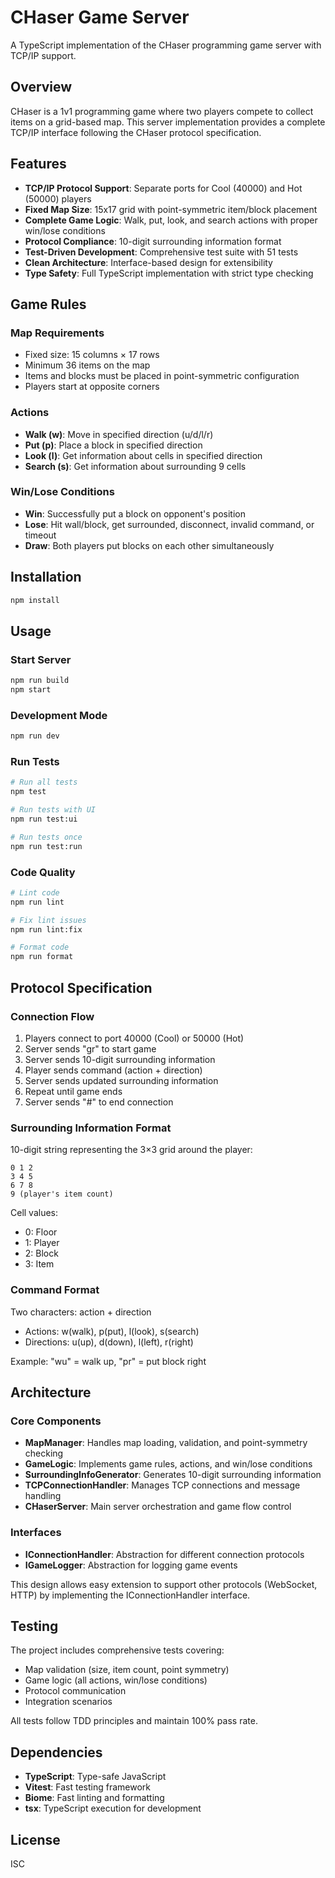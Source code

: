 # CHaser Game Server

A TypeScript implementation of the CHaser programming game server with TCP/IP support.

## Overview

CHaser is a 1v1 programming game where two players compete to collect items on a grid-based map. This server implementation provides a complete TCP/IP interface following the CHaser protocol specification.

## Features

- **TCP/IP Protocol Support**: Separate ports for Cool (40000) and Hot (50000) players
- **Fixed Map Size**: 15x17 grid with point-symmetric item/block placement
- **Complete Game Logic**: Walk, put, look, and search actions with proper win/lose conditions
- **Protocol Compliance**: 10-digit surrounding information format
- **Test-Driven Development**: Comprehensive test suite with 51 tests
- **Clean Architecture**: Interface-based design for extensibility
- **Type Safety**: Full TypeScript implementation with strict type checking

## Game Rules

### Map Requirements
- Fixed size: 15 columns × 17 rows
- Minimum 36 items on the map
- Items and blocks must be placed in point-symmetric configuration
- Players start at opposite corners

### Actions
- **Walk (w)**: Move in specified direction (u/d/l/r)
- **Put (p)**: Place a block in specified direction
- **Look (l)**: Get information about cells in specified direction
- **Search (s)**: Get information about surrounding 9 cells

### Win/Lose Conditions
- **Win**: Successfully put a block on opponent's position
- **Lose**: Hit wall/block, get surrounded, disconnect, invalid command, or timeout
- **Draw**: Both players put blocks on each other simultaneously

## Installation

```bash
npm install
```

## Usage

### Start Server
```bash
npm run build
npm start
```

### Development Mode
```bash
npm run dev
```

### Run Tests
```bash
# Run all tests
npm test

# Run tests with UI
npm run test:ui

# Run tests once
npm run test:run
```

### Code Quality
```bash
# Lint code
npm run lint

# Fix lint issues
npm run lint:fix

# Format code
npm run format
```

## Protocol Specification

### Connection Flow
1. Players connect to port 40000 (Cool) or 50000 (Hot)
2. Server sends "gr" to start game
3. Server sends 10-digit surrounding information
4. Player sends command (action + direction)
5. Server sends updated surrounding information
6. Repeat until game ends
7. Server sends "#" to end connection

### Surrounding Information Format
10-digit string representing the 3×3 grid around the player:
```
0 1 2
3 4 5
6 7 8
9 (player's item count)
```

Cell values:
- 0: Floor
- 1: Player
- 2: Block  
- 3: Item

### Command Format
Two characters: action + direction
- Actions: w(walk), p(put), l(look), s(search)
- Directions: u(up), d(down), l(left), r(right)

Example: "wu" = walk up, "pr" = put block right

## Architecture

### Core Components
- **MapManager**: Handles map loading, validation, and point-symmetry checking
- **GameLogic**: Implements game rules, actions, and win/lose conditions  
- **SurroundingInfoGenerator**: Generates 10-digit surrounding information
- **TCPConnectionHandler**: Manages TCP connections and message handling
- **CHaserServer**: Main server orchestration and game flow control

### Interfaces
- **IConnectionHandler**: Abstraction for different connection protocols
- **IGameLogger**: Abstraction for logging game events

This design allows easy extension to support other protocols (WebSocket, HTTP) by implementing the IConnectionHandler interface.

## Testing

The project includes comprehensive tests covering:
- Map validation (size, item count, point symmetry)
- Game logic (all actions, win/lose conditions)
- Protocol communication
- Integration scenarios

All tests follow TDD principles and maintain 100% pass rate.

## Dependencies

- **TypeScript**: Type-safe JavaScript
- **Vitest**: Fast testing framework
- **Biome**: Fast linting and formatting
- **tsx**: TypeScript execution for development

## License

ISC